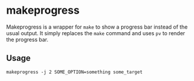   makeprogress
================

Makeprogress is a wrapper for `make` to show a progress bar instead of the
usual output. It simply replaces the `make` command and uses `pv` to render
the progress bar.

  Usage
---------

`makeprogress -j 2 SOME_OPTION=something some_target`
